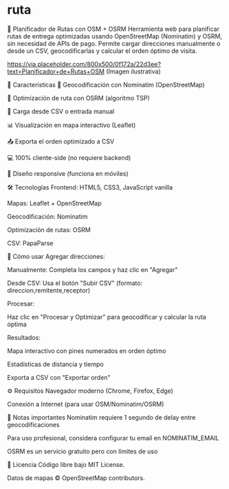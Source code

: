# ruta
📍 Planificador de Rutas con OSM + OSRM
Herramienta web para planificar rutas de entrega optimizadas usando OpenStreetMap (Nominatim) y OSRM, sin necesidad de APIs de pago. Permite cargar direcciones manualmente o desde un CSV, geocodificarlas y calcular el orden óptimo de visita.

https://via.placeholder.com/800x500/0f172a/22d3ee?text=Planificador+de+Rutas+OSM (Imagen ilustrativa)

🌟 Características
📌 Geocodificación con Nominatim (OpenStreetMap)

🚗 Optimización de ruta con OSRM (algoritmo TSP)

📂 Carga desde CSV o entrada manual

📊 Visualización en mapa interactivo (Leaflet)

📤 Exporta el orden optimizado a CSV

💻 100% cliente-side (no requiere backend)

🎨 Diseño responsive (funciona en móviles)

🛠 Tecnologías
Frontend: HTML5, CSS3, JavaScript vanilla

Mapas: Leaflet + OpenStreetMap

Geocodificación: Nominatim

Optimización de rutas: OSRM

CSV: PapaParse

🚀 Cómo usar
Agregar direcciones:

Manualmente: Completa los campos y haz clic en "Agregar"

Desde CSV: Usa el botón "Subir CSV" (formato: direccion,remitente,receptor)

Procesar:

Haz clic en "Procesar y Optimizar" para geocodificar y calcular la ruta óptima

Resultados:

Mapa interactivo con pines numerados en orden óptimo

Estadísticas de distancia y tiempo

Exporta a CSV con "Exportar orden"

⚙️ Requisitos
Navegador moderno (Chrome, Firefox, Edge)

Conexión a Internet (para usar OSM/Nominatim/OSRM)

📌 Notas importantes
Nominatim requiere 1 segundo de delay entre geocodificaciones

Para uso profesional, considera configurar tu email en NOMINATIM_EMAIL

OSRM es un servicio gratuito pero con límites de uso

📄 Licencia
Código libre bajo MIT License.


Datos de mapas © OpenStreetMap contributors.
